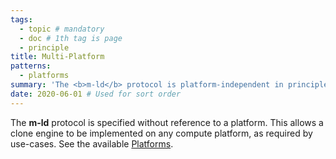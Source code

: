 ```yaml
---
tags:
  - topic # mandatory
  - doc # 1th tag is page
  - principle
title: Multi-Platform
patterns:
  - platforms
summary: 'The <b>m-ld</b> protocol is platform-independent in principle.'
date: 2020-06-01 # Used for sort order
---
```

The **m-ld** protocol is specified without reference to a platform. This allows
a clone engine to be implemented on any compute platform, as required by
use-cases. See the available [Platforms](/doc/#platforms).